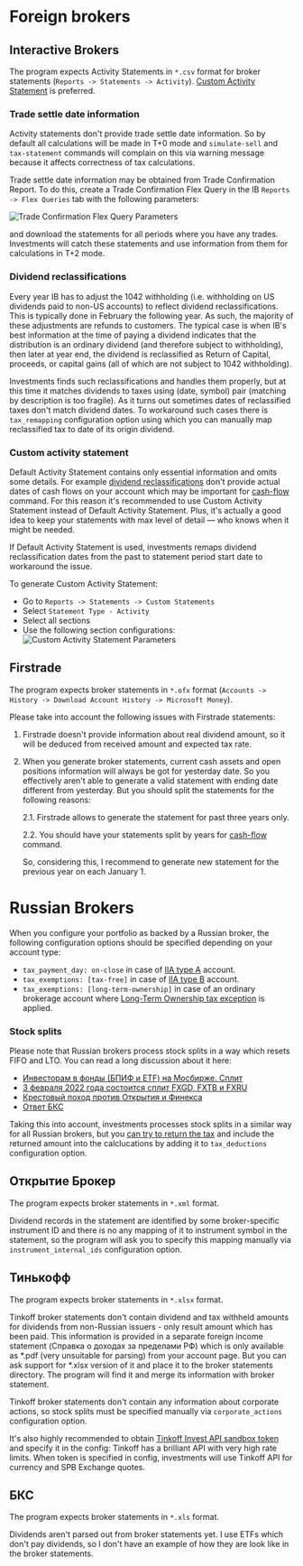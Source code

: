 # Foreign brokers

<a name="interactive-brokers"></a>
## Interactive Brokers

The program expects Activity Statements in `*.csv` format for broker statements (`Reports -> Statements -> Activity`). [Custom Activity Statement](#ib-custom-activity-statement) is preferred.

<a name="ib-trade-settle-date"></a>
### Trade settle date information

Activity statements don't provide trade settle date information. So by default all calculations will be made in T+0 mode and `simulate-sell` and `tax-statement` commands will complain on this via warning message because it affects correctness of tax calculations.

Trade settle date information may be obtained from Trade Confirmation Report. To do this, create a Trade Confirmation Flex Query in the IB `Reports -> Flex Queries` tab with the following parameters:

![Trade Confirmation Flex Query Parameters](images/ib-trade-confirmation-parameters.png?raw=true "Trade Confirmation Flex Query Parameters")

and download the statements for all periods where you have any trades. Investments will catch these statements and use information from them for calculations in T+2 mode.

<a name="ib-dividend-reclassifications"></a>
### Dividend reclassifications

Every year IB has to adjust the 1042 withholding (i.e. withholding on US dividends paid to non-US accounts) to reflect dividend reclassifications. This is typically done in February the following year. As such, the majority of these adjustments are refunds to customers. The typical case is when IB's best information at the time of paying a dividend indicates that the distribution is an ordinary dividend (and therefore subject to withholding), then later at year end, the dividend is reclassified as Return of Capital, proceeds, or capital gains (all of which are not subject to 1042 withholding).

<a name="ib-tax-remapping"></a>
Investments finds such reclassifications and handles them properly, but at this time it matches dividends to taxes using (date, symbol) pair (matching by description is too fragile). As it turns out sometimes dates of reclassified taxes don't match dividend dates. To workaround such cases there is `tax_remapping` configuration option using which you can
manually map reclassified tax to date of its origin dividend.

<a name="ib-cash-flow-info"></a>
<a name="ib-custom-activity-statement"></a>
### Custom activity statement

Default Activity Statement contains only essential information and omits some details. For example [dividend reclassifications](#ib-dividend-reclassifications) don't provide actual dates of cash flows on your account which may be important for [cash-flow](taxes.md#cash-flow) command. For this reason it's recommended to use Custom Activity Statement instead of Default Activity Statement. Plus, it's actually a good idea to keep your statements with max level of detail — who knows when it might be needed.

If Default Activity Statement is used, investments remaps dividend reclassification dates from the past to statement period start date to workaround the issue.

To generate Custom Activity Statement:
* Go to `Reports -> Statements -> Custom Statements`
* Select `Statement Type - Activity`
* Select all sections
* Use the following section configurations:
![Custom Activity Statement Parameters](images/ib-custom-activity-statement-parameters.png?raw=true "Custom Activity Statement Parameters")


<a name="firstrade"></a>
## Firstrade

The program expects broker statements in `*.ofx` format (`Accounts -> History -> Download Account History -> Microsoft Money`).

Please take into account the following issues with Firstrade statements:
1. Firstrade doesn't provide information about real dividend amount, so it will be deduced from received amount and expected tax rate.
2. When you generate broker statements, current cash assets and open positions information will always be got for yesterday date. So you effectively aren't able to generate a valid statement with ending date different from yesterday. But you should split the statements for the following reasons:

   2.1. Firstrade allows to generate the statement for past three years only.

   2.2. You should have your statements split by years for [cash-flow](taxes.md#cash-flow) command.
   
   So, considering this, I recommend to generate new statement for the previous year on each January 1.


# Russian Brokers

When you configure your portfolio as backed by a Russian broker, the following configuration options should be specified depending on your account type:
* `tax_payment_day: on-close` in case of [IIA type A](https://github.com/KonishchevDmitry/investments/files/7531658/iia.pdf) account.
* `tax_exemptions: [tax-free]` in case of [IIA type B](https://github.com/KonishchevDmitry/investments/files/7531658/iia.pdf) account.
* `tax_exemptions: [long-term-ownership]` in case of an ordinary brokerage account where [Long-Term Ownership tax exception](https://github.com/KonishchevDmitry/investments/files/7531659/lto.pdf) is applied.

<a name="stock-splits-in-russian-brokers"></a>
### Stock splits

Please note that Russian brokers process stock splits in a way which resets FIFO and LTO. You can read a long discussion about it here:

* [Инвесторам в фонды (БПИФ и ETF) на Мосбирже. Сплит](https://smart-lab.ru/blog/730297.php)
* [3 февраля 2022 года состоится сплит FXGD, FXTB и FXRU](https://smart-lab.ru/blog/756705.php)
* [Крестовый поход против Открытия и Финекса](https://smart-lab.ru/blog/757057.php)
* [Ответ БКС](https://www.banki.ru/forum/?PAGE_NAME=message&FID=21&TID=346272&MID=9017268#message9017268)

Taking this into account, investments processes stock splits in a similar way for all Russian brokers, but you [can try to return the tax](https://journal.tinkoff.ru/broker-obnulil-lgotu/) and include the returned amount into the calclucations by adding it to `tax_deductions` configuration option.


<a name="open-broker"></a>
## Открытие Брокер

The program expects broker statements in `*.xml` format.

Dividend records in the statement are identified by some broker-specific instrument ID and there is no any mapping of it to instrument symbol in the statement, so the program will ask you to specify this mapping manually via `instrument_internal_ids` configuration option.


<a name="tinkoff"></a>
## Тинькофф

The program expects broker statements in `*.xlsx` format.

<a name="tinkoff-foreign-income"></a>
Tinkoff broker statements don't contain dividend and tax withheld amounts for dividends from non-Russian issuers - only result amount which has been paid. This information is provided in a separate foreign income statement (Справка о доходах за пределами РФ) which is only available as *.pdf (very unsuitable for parsing) from your account page. But you
can ask support for *.xlsx version of it and place it to the broker statements directory. The program will find it and merge its information with broker statement.

Tinkoff broker statements don't contain any information about corporate actions, so stock splits must be specified manually via `corporate_actions` configuration option.

<a name="tinkoff-invest-api"></a>
It's also highly recommended to obtain [Tinkoff Invest API sandbox token](https://tinkoff.github.io/investAPI/token/) and specify it in the config: Tinkoff has a brilliant API with very high rate limits. When token is specified in config, investments will use Tinkoff API for currency and SPB Exchange quotes.


<a name="bcs"></a>
## БКС

The program expects broker statements in `*.xls` format.

Dividends aren't parsed out from broker statements yet. I use ETFs which don't pay dividends, so I don't have an example of how they are look like in the broker statements.
